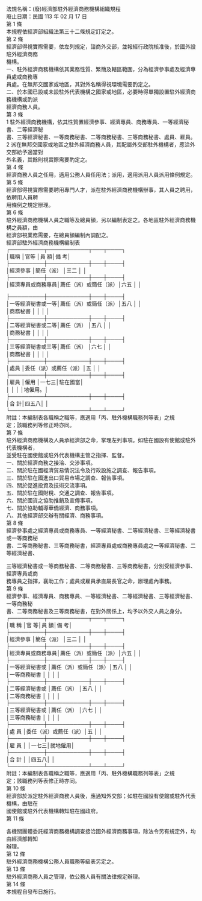 法規名稱：(廢)經濟部駐外經濟商務機構組織規程  
廢止日期：民國 113 年 02 月 17 日  
第 1 條  
本規程依經濟部組織法第三十二條規定訂定之。  
第 2 條  
經濟部得視實際需要，依左列規定，諮商外交部，並報經行政院核准後，於國外設駐外經濟商務  
機構。  
一、駐外經濟商務機構依其業務性質、繁簡及轄區範圍，分為經濟參事處及經濟專員處或商務專  
員處。在無邦交國家或地區，其對外名稱得視環境需要酌定之。  
二、於本國已設或未設駐外代表機構之國家或地區，必要時得單獨設置駐外經濟商務機構或酌派  
經濟商務人員。  
第 3 條  
1 駐外經濟商務機構，依其性質置經濟參事、經濟專員、商務專員、一等經濟秘書、二等經濟秘  
書、三等經濟秘書、一等商務秘書、二等商務秘書、三等商務秘書、處員、雇員。  
2 派在無邦交國家或地區之駐外經濟商務人員，其配屬外交部駐外機構者，應洽外交部給予適當對  
外名義，其餘則視實際需要酌定之。  
第 4 條  
經濟商務人員之任用，適用公務人員任用法；派用，適用派用人員派用條例規定。  
第 5 條  
經濟部得視實際需要聘用專門人才，派在駐外經濟商務機構辦事，其人員之聘用，依聘用人員聘  
用條例之規定辦理。  
第 6 條  
駐外經濟商務機構人員之職等及總員額，另以編制表定之。各地區駐外經濟商務機構之員額，由  
經濟部視業務需要，在總員額編制內調配之。  
經濟部駐外經濟商務機構編制表  
┌─────────┬───────────┬───┬────┐  
│職稱 │官等 │員 額│備 考│  
├─────────┼───────────┼───┼────┤  
│經濟參事 │簡任（派） │三二 │ │  
├─────────┼───────────┼───┼────┤  
│經濟專員或商務專員│薦任（派）或簡任（派）│六五 │ │  


├─────────┼───────────┼───┼────┤  
│一等經濟秘書或一等│薦任（派）或簡任（派）│五八 │ │  
│商務秘書 │ │ │ │  
├─────────┼───────────┼───┼────┤  
│二等經濟秘書或二等│薦任（派） │五八 │ │  
│商務秘書 │ │ │ │  
├─────────┼───────────┼───┼────┤  
│三等經濟秘書或三等│薦任（派） │六七 │ │  
│商務秘書 │ │ │ │  
├─────────┼───────────┼───┼────┤  
│處員 │委任（派）或薦任（派）│五 │ │  
├─────────┼───────────┼───┼────┤  
│雇員 │僱用 │一七三│駐在國當│  
│ │ │ │地僱用。│  
├─────────┴───────────┼───┼────┤  
│合 計│四五八│ │  
└─────────────────────┴───┴────┘  
附註：本編制表各職稱之職等，應適用「丙、駐外機構職務列等表」之規  
定；該職務列等修正時亦同。  
第 7 條  
駐外經濟商務機構及人員承經濟部之命，掌理左列事項。如駐在國設有使館或駐外代表機構者，  
並受駐在國使館或駐外代表機構主管之指揮、監督。  
一、關於經濟商務之接洽、交涉事項。  
二、關於駐在國經濟貿易情況法令及行政設施之調查、報告事項。  
三、關於駐在國進出口貿易市場之調查、報告事項。  
四、關於促進投資及技術交流事項。  
五、關於駐在國財稅、交通之調查、報告事項。  
六、關於國貨之協助推銷及宣傳事項。  
七、關於協助輔導華僑經濟、商務事項。  
八、其他經濟部交辦有關經濟、商務事項。  
第 8 條  
經濟參事處之經濟專員或商務專員、一等經濟秘書、二等經濟秘書、三等經濟秘書或一等商務秘  
書、二等商務秘書、三等商務秘書，經濟專員處或商務專員處之一等經濟秘書、二等經濟秘書、  


三等經濟秘書或一等商務秘書、二等商務秘書、三等商務秘書，分別受經濟參事、經濟專員或商  
務專員之指揮，襄助工作；處員或雇員承直屬長官之命，辦理處內事務。  
第 9 條  
經濟參事、經濟專員、商務專員、一等經濟秘書、二等經濟秘書、三等經濟秘書、一等商務秘  
書、二等商務秘書及三等商務秘書，在對外關係上，均予以外交人員之身分。  
┌─────────┬───────────┬───┬────┐  
│職 稱 │官 等│員 額│備 考│  
├─────────┼───────────┼───┼────┤  
│經濟參事 │簡任（派） │三二 │ │  
├─────────┼───────────┼───┼────┤  
│經濟專員或商務專員│薦任（派）或簡任（派）│六五 │ │  
├─────────┼───────────┼───┼────┤  
│一等經濟秘書或 │薦任（派）或簡任（派）│五八 │ │  
│一等商務秘書 │ │ │ │  
├─────────┼───────────┼───┼────┤  
│二等經濟秘書或 │薦任（派） │五八 │ │  
│二等商務秘書 │ │ │ │  
├─────────┼───────────┼───┼────┤  
│三等經濟秘書或 │薦任（派） │六七 │ │  
│三等商務秘書 │ │ │ │  
├─────────┼───────────┼───┼────┤  
│處 員 │委任（派）或薦任（派）│五 │ │  
├─────────┼───────────┼───┼────┤  
│雇 員 │ │一七三│就地僱用│  
├─────────┼───────────┼───┼────┤  
│合 計 │ │四五八│ │  
└─────────┴───────────┴───┴────┘  
附註：本編制表各職稱之職等，應適用「丙、駐外機構職務列等表」之規  
定；該職務列等表修正時亦同。  
第 10 條  
經濟部於派定駐外經濟商務人員後，應通知外交部；如駐在國設有使館或駐外代表機構，由駐在  
國使館或駐外代表機構轉知駐在國政府。  
第 11 條  


各機關團體委託經濟商務機構調查接洽國外經濟商務事項，除法令另有規定外，均由經濟部轉知  
辦理。  
第 12 條  
駐外經濟商務機構公務人員職務等級表另定之。  
第 13 條  
駐外經濟商務人員之管理，依公務人員有關法律規定辦理。  
第 14 條  
本規程自發布日施行。  


